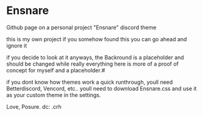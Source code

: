 # Ensnare
Github page on a personal project "Ensnare" discord theme

this is my own project if you somehow found this you can go ahead and ignore it



if you decide to look at it anyways, the Backround is a placeholder and should be changed
while really everything here is more of a proof of concept for myself and a placeholder.#

if you dont know how themes work a quick runthrough, youll need Betterdiscord, Vencord, etc..
youll need to download Ensnare.css and use it as your custom theme in the settings.

Love, Posure. dc: .crh
